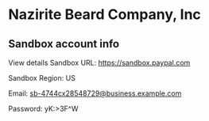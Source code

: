 # Nazirite Beard Company, Inc


## Sandbox account info
View details
Sandbox URL: https://sandbox.paypal.com

Sandbox Region: US

Email: sb-4744cx28548729@business.example.com

Password: yK:>3F^W